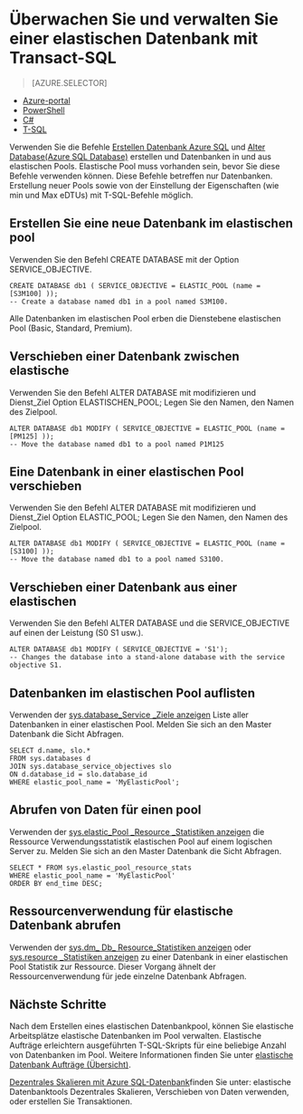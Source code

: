 <properties 
    pageTitle="Erstellen oder verschieben eine Azure SQL-Datenbank in einer elastischen Pool mit T-SQL | Microsoft Azure" 
    description="Mit T-SQL Azure SQL-Datenbank in einem elastischen Pool erstellen. Oder T-SQL und Pools die Datenbank verschoben." 
    services="sql-database" 
    documentationCenter="" 
    authors="srinia" 
    manager="jhubbard" 
    editor=""/>

<tags
    ms.service="sql-database"
    ms.devlang="NA"
    ms.topic="article"
    ms.tgt_pltfrm="NA"
    ms.workload="data-management" 
    ms.date="05/27/2016"
    ms.author="srinia"/>

# <a name="monitor-and-manage-an-elastic-database-pool-with-transact-sql"></a>Überwachen Sie und verwalten Sie einer elastischen Datenbank mit Transact-SQL  

> [AZURE.SELECTOR]
- [Azure-portal](sql-database-elastic-pool-manage-portal.md)
- [PowerShell](sql-database-elastic-pool-manage-powershell.md)
- [C#](sql-database-elastic-pool-manage-csharp.md)
- [T-SQL](sql-database-elastic-pool-manage-tsql.md)

Verwenden Sie die Befehle [Erstellen Datenbank Azure SQL](https://msdn.microsoft.com/library/dn268335.aspx) und [Alter Database(Azure SQL Database)](https://msdn.microsoft.com/library/mt574871.aspx) erstellen und Datenbanken in und aus elastischen Pools. Elastische Pool muss vorhanden sein, bevor Sie diese Befehle verwenden können. Diese Befehle betreffen nur Datenbanken. Erstellung neuer Pools sowie von der Einstellung der Eigenschaften (wie min und Max eDTUs) mit T-SQL-Befehle möglich.

## <a name="create-a-new-database-in-an-elastic-pool"></a>Erstellen Sie eine neue Datenbank im elastischen pool
Verwenden Sie den Befehl CREATE DATABASE mit der Option SERVICE_OBJECTIVE.   

    CREATE DATABASE db1 ( SERVICE_OBJECTIVE = ELASTIC_POOL (name = [S3M100] ));
    -- Create a database named db1 in a pool named S3M100.

Alle Datenbanken im elastischen Pool erben die Dienstebene elastischen Pool (Basic, Standard, Premium). 


## <a name="move-a-database-between-elastic-pools"></a>Verschieben einer Datenbank zwischen elastische
Verwenden Sie den Befehl ALTER DATABASE mit modifizieren und Dienst\_Ziel Option ELASTISCHEN\_POOL; Legen Sie den Namen, den Namen des Zielpool.

    ALTER DATABASE db1 MODIFY ( SERVICE_OBJECTIVE = ELASTIC_POOL (name = [PM125] ));
    -- Move the database named db1 to a pool named P1M125  

## <a name="move-a-database-into-an-elastic-pool"></a>Eine Datenbank in einer elastischen Pool verschieben 
Verwenden Sie den Befehl ALTER DATABASE mit modifizieren und Dienst\_Ziel Option ELASTIC_POOL; Legen Sie den Namen, den Namen des Zielpool.

    ALTER DATABASE db1 MODIFY ( SERVICE_OBJECTIVE = ELASTIC_POOL (name = [S3100] ));
    -- Move the database named db1 to a pool named S3100.

## <a name="move-a-database-out-of-an-elastic-pool"></a>Verschieben einer Datenbank aus einer elastischen
Verwenden Sie den Befehl ALTER DATABASE und die SERVICE_OBJECTIVE auf einen der Leistung (S0 S1 usw.).

    ALTER DATABASE db1 MODIFY ( SERVICE_OBJECTIVE = 'S1');
    -- Changes the database into a stand-alone database with the service objective S1.

## <a name="list-databases-in-an-elastic-pool"></a>Datenbanken im elastischen Pool auflisten
Verwenden der [sys.database\_Service \_Ziele anzeigen](https://msdn.microsoft.com/library/mt712619) Liste aller Datenbanken in einer elastischen Pool. Melden Sie sich an den Master Datenbank die Sicht Abfragen.

    SELECT d.name, slo.*  
    FROM sys.databases d 
    JOIN sys.database_service_objectives slo  
    ON d.database_id = slo.database_id
    WHERE elastic_pool_name = 'MyElasticPool'; 

## <a name="get-resource-usage-data-for-a-pool"></a>Abrufen von Daten für einen pool

Verwenden der [sys.elastic\_Pool \_Resource \_Statistiken anzeigen](https://msdn.microsoft.com/library/mt280062.aspx) die Ressource Verwendungsstatistik elastischen Pool auf einem logischen Server zu. Melden Sie sich an den Master Datenbank die Sicht Abfragen.

    SELECT * FROM sys.elastic_pool_resource_stats 
    WHERE elastic_pool_name = 'MyElasticPool'
    ORDER BY end_time DESC;

## <a name="get-resource-usage-for-an-elastic-database"></a>Ressourcenverwendung für elastische Datenbank abrufen

Verwenden der [sys.dm\_ Db\_ Resource\_Statistiken anzeigen](https://msdn.microsoft.com/library/dn800981.aspx) oder [sys.resource \_Statistiken anzeigen](https://msdn.microsoft.com/library/dn269979.aspx) zu einer Datenbank in einer elastischen Pool Statistik zur Ressource. Dieser Vorgang ähnelt der Ressourcenverwendung für jede einzelne Datenbank Abfragen.

## <a name="next-steps"></a>Nächste Schritte

Nach dem Erstellen eines elastischen Datenbankpool, können Sie elastische Arbeitsplätze elastische Datenbanken im Pool verwalten. Elastische Aufträge erleichtern ausgeführten T-SQL-Skripts für eine beliebige Anzahl von Datenbanken im Pool. Weitere Informationen finden Sie unter [elastische Datenbank Aufträge (Übersicht)](sql-database-elastic-jobs-overview.md). 

[Dezentrales Skalieren mit Azure SQL-Datenbank](sql-database-elastic-scale-introduction.md)finden Sie unter: elastische Datenbanktools Dezentrales Skalieren, Verschieben von Daten verwenden, oder erstellen Sie Transaktionen.
